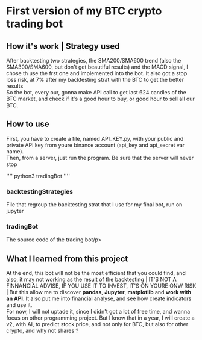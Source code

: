 <h1>First version of my BTC crypto trading bot</h1>

<h2>How it's work | Strategy used</h2>
<p>After backtesting two strategies, the SMA200/SMA600 trend (also the SMA300/SMA600, but don't get beautiful results) and the MACD signal, I chose th use the frst one and implemented into the bot. It also got a stop loss risk, at 7% after my backtesting strat with the BTC to get the better results</br>
So the bot, every our, gonna make API call to get last 624 candles of the BTC market, and check if it's a good hour to buy, or good hour to sell all our BTC.</br>
</p>

<h2>How to use</h2>
<p>First, you have to create a file, named API_KEY.py, with your public and private API key from youre binance account (api_key and api_secret var name).</br>
Then, from a server, just run the program. Be sure that the server will never stop</p>

''''
python3 tradingBot
''''

<h3>backtestingStrategies</h3>
<p>File that regroup the backtesting strat that I use for my final bot, run on jupyter</p>

<h3>tradingBot</h3>
<p>The source code of the trading bot/p>

<h2>What I learned from this project</h2>
<p>At the end, this bot will not be the most efficient that you could find, and also, it may not working as the result of the backtesting | IT'S NOT A FINNANCIAL ADVISE, IF YOU USE IT TO INVEST, IT'S ON YOURE ONW RISK | But this allow me to discover <b>pandas</b>, <b>Jupyter</b>, <b>matplotlib</b> and <b>work with an API</b>. It also put me into financial analyse, and see how create indicators and use it.</br>
For now, I will not uptade it, since I didn't got a lot of free time, and wanna focus on other programming project. But I know that in a year, I will create a v2, with AI, to predict stock price, and not only for BTC, but also for other crypto, and why not shares ?
</p>
